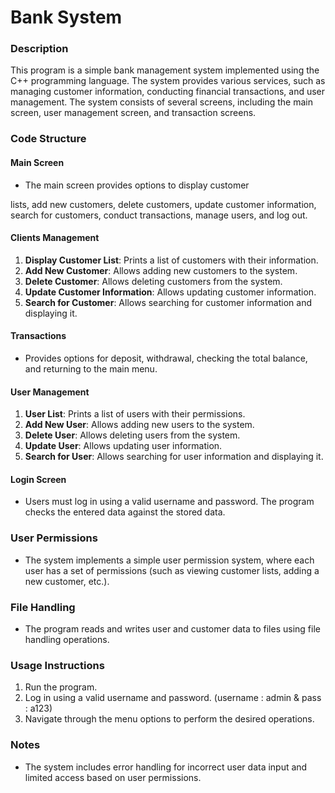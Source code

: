 # Bank System

### Description

This program is a simple bank management system implemented using the C++ programming language. The system provides various services, such as managing customer information, conducting financial transactions, and user management. The system consists of several screens, including the main screen, user management screen, and transaction screens.

### Code Structure

#### Main Screen 

- The main screen provides options to display customer

 lists, add new customers, delete customers, update customer information, search for customers, conduct transactions, manage users, and log out.

#### Clients Management

1. **Display Customer List**: Prints a list of customers with their information.
2. **Add New Customer**: Allows adding new customers to the system.
3. **Delete Customer**: Allows deleting customers from the system.
4. **Update Customer Information**: Allows updating customer information.
5. **Search for Customer**: Allows searching for customer information and displaying it.

#### Transactions 

- Provides options for deposit, withdrawal, checking the total balance, and returning to the main menu.

#### User Management

1. **User List**: Prints a list of users with their permissions.
2. **Add New User**: Allows adding new users to the system.
3. **Delete User**: Allows deleting users from the system.
4. **Update User**: Allows updating user information.
5. **Search for User**: Allows searching for user information and displaying it.

#### Login Screen 

- Users must log in using a valid username and password. The program checks the entered data against the stored data.

### User Permissions

- The system implements a simple user permission system, where each user has a set of permissions (such as viewing customer lists, adding a new customer, etc.).

### File Handling

- The program reads and writes user and customer data to files using file handling operations.

### Usage Instructions

1. Run the program.
2. Log in using a valid username and password. (username : admin & pass : a123)
3. Navigate through the menu options to perform the desired operations.

### Notes

- The system includes error handling for incorrect user data input and limited access based on user permissions.
